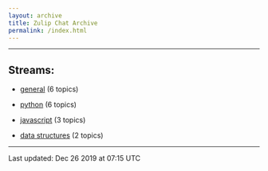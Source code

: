 ```yaml
---
layout: archive
title: Zulip Chat Archive
permalink: /index.html
---
```


---

## Streams:

* [general](213222general/index.html) (6 topics)

* [python](213224python/index.html) (6 topics)

* [javascript](217809javascript/index.html) (3 topics)

* [data structures](217915datastructures/index.html) (2 topics)

<hr><p>Last updated: Dec 26 2019 at 07:15 UTC</p>